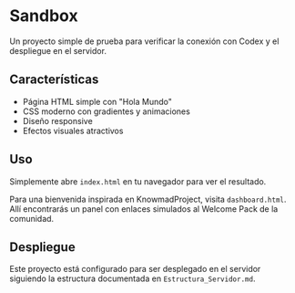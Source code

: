 # Sandbox

Un proyecto simple de prueba para verificar la conexión con Codex y el despliegue en el servidor.

## Características

- Página HTML simple con "Hola Mundo"
- CSS moderno con gradientes y animaciones
- Diseño responsive
- Efectos visuales atractivos

## Uso

Simplemente abre `index.html` en tu navegador para ver el resultado.

Para una bienvenida inspirada en KnowmadProject, visita `dashboard.html`. Allí encontrarás un panel con enlaces simulados al Welcome Pack de la comunidad.

## Despliegue

Este proyecto está configurado para ser desplegado en el servidor siguiendo la estructura documentada en `Estructura_Servidor.md`.
